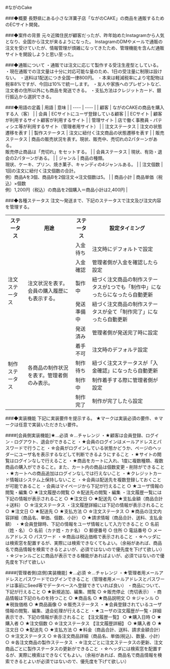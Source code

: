#ながのCake

###◆概要
長野県にある小さな洋菓子店「ながのCAKE」の商品を通販するためのECサイト開発。

###◆案件の背景
元々近隣住民が顧客だったが、昨年始めたInstagramから人気となり、全国から注文が来るようになった。
InstagramのDMやメールで通販の注文を受けていたが、情報管理が煩雑になってきたため、管理機能を含んだ通販サイトを開設しようと思い至った。

###◆通販について
・通販では注文に応じて製作する受注生産型としている。
・現在通販での注文量は十分に対応可能な量のため、1日の受注量に制限は設けない。
・送料は1配送につき全国一律800円。
・本来は軽減税率により宅配物は税率8%ですが、今回は10%で統一します。
・友人や家族へのプレゼントなど、注文者の住所以外にも商品を発送できる。
・支払方法はクレジットカード、銀行振込から選択できる。

###◆用語の定義
|  用語  |  意味 |
| ---- | ---- |
|  顧客  |  ながのCAKEの商品を購入する人（客）  |
|  会員  |  ECサイトにユーザ登録している顧客  |
|  ECサイト  |  顧客が利用するサイト顧客が利用するサイト  |
|  管理サイト  |  店で働く事務員・パティシエ等が利用するサイト（管理者用サイト）  |
|  注文ステータス  |  注文の状態遷移を表す  |
|  製作ステータス  |  注文に紐付く注文商品の状態遷移を表す  |
|  販売ステータス  |  商品の販売状況を表す。現状、販売中、売切れの2パターンがある。<br>販売停止商品は「売切れ」をセットする。  |
|  会員ステータス  |  現状、有効・退会の2パターンがある。  |
|  ジャンル  |  商品の種類。<br>現状、ケーキ、プリン、焼き菓子、キャンディの4ジャンルある。  |
|  注文個数  |  1回の注文に紐付く注文個数の合計。<br>例）商品Aを3個、商品Bを2個注文→注文個数は5。  |
|  商品小計  |  商品単価（税込）×個数<br>例）1,200円（税込）の商品を2個購入＝商品小計は2,400円  |

###◆各種ステータス
注文〜発送まで、下記のステータスで注文及び注文内容を管理する。
<table>
  <tr>
    <th>ステータス</th>
    <th>用途</th>
    <th>ステータス</th>
    <th>設定タイミング</th>
  </tr>
  <tr>
    <td rowspan=5>注文ステータス</td>
    <td rowspan=5>注文状況を表す。会員の購入履歴にも表示する。</td>
    <td>入金待ち</td>
    <td>注文時にデフォルトで設定</td>
  </tr>
  <tr>
    <td>入金確認</td>
    <td>管理者側が入金を確認したら設定</td>
  </tr>
  <tr>
    <td>製作中</td>
    <td>紐づく注文商品の制作ステータスが1つでも「制作中」になったらになったら自動更新</td>
  </tr>
  <tr>
    <td>発送準備中</td>
    <td>紐づく注文商品の制作ステータスが全て「制作完了」になったら自動更新</td>
  </tr>
  <tr>
    <td>発送済み</td>
    <td>管理者側が発送完了時に設定</td>
  </tr>
  <tr>
    <td rowspan=4>制作ステータス</td>
    <td rowspan=4>各商品の制作状況を表す。管理者側のみ表示。</td>
    <td>着手不可</td>
    <td>注文時のデフォルテ設定</td>
  </tr>
  <tr>
    <td>制作待ち</td>
    <td>紐づく注文ステータスが「入金確認」になったら自動更新</td>
  </tr>
  <tr>
    <td>制作中</td>
    <td>制作着手する際に管理者側が設定</td>
  </tr>
  <tr>
    <td>制作完了</td>
    <td>制作が完了したら設定</td>
  </tr>
</table>

###◆実装機能
下記に実装要件を提示する。
★マークは実装必須の要件、☆マークは任意で実装いただきたい要件。

####[会員側実装機能]★...必須 ☆...チャレンジ
・★顧客は会員登録、ログイン・ログアウト、退会ができること
・★会員のログインはメールアドレスとパスワードで行うこと
・☆会員がログインしている状態かどうか、ページのヘッダーにユーザ名を表示するなどして判断できるようにすること
・★サイトの閲覧はログインなしで行えること
・★商品をカートに入れ、1度に複数種類、複数商品の購入ができること。また、カート内の商品は個数変更・削除ができること
・★カートへの商品追加はログインなしでは行えないこと
・★クレジットカード情報はシステム上保持しないこと
・☆会員は配送先を複数登録しておくことが可能であること
・会員はマイページから下記が行えること
    ○ ★ユーザ情報の閲覧・編集
    ○ ★注文履歴の閲覧
    ○ ☆配送先の閲覧・編集
・注文履歴一覧には下記の情報が表示されること
    ○ ★注文日
    ○ ★配送先
    ○ ★支払金額（商品合計＋送料）
    ○ ☆注文ステータス
・注文履歴詳細には下記の情報が表示されること
    ○ ★注文日
    ○ ★配送先
    ○ ★支払方法
    ○ ☆注文ステータス
    ○ ★商品の注文内容詳細（商品名、単価、個数、小計）
    ○ ★請求情報（商品合計、送料、支払金額）
・★会員登録時、下記の情報をユーザ情報として入力できること
    ○ 名前（姓・名）
    ○ 名前（カナ姓・カナ名）
    ○ 郵便番号
    ○ 住所
    ○ 電話番号
    ○ メールアドレス
    ○ パスワード
・☆商品は税込価格で表示されること
・☆ヘッダには検索窓を配置するが、実際には検索できなくてもよい。（余裕があれば、商品名で商品情報を検索できるとよいが、必須ではないので優先度を下げて欲しい）
・☆ジャンルごとに商品が表示できる機能があればよいが、必須ではないので優先度を下げて欲しい

####[管理者側(店側)実装機能] ★...必須 ☆...チャレンジ
・★管理者用メールアドレスとパスワードでログインできること（管理者用メールアドレスとパスワードは事前にSeed等でデータベースへ登録できていれば良い）
・商品について、下記が行えること
    ○ ★新規追加、編集、閲覧
    ○ ☆販売停止（売切表示）
・商品情報は下記のものを持つこと
    ○ ★商品名
    ○ ★商品説明文
    ○ ☆ジャンル
    ○ ★税抜価格
    ○ ★商品画像
    ○ ☆販売ステータス
・★会員登録されているユーザ情報の閲覧、編集、退会処理が行えること
・★ユーザの注文履歴が一覧・詳細表示でき、下記の情報が表示されること
  【注文履歴一覧】
    ○ ★購入日時
    ○ ★購入者
    ○ ★注文個数
    ○ ☆注文ステータス
  【注文履歴詳細】
    ○ ★購入者
    ○ ★注文日
    ○ ★配送先
    ○ ★支払方法
    ○ ★料金（商品合計、送料、請求金額合計）
    ○ ☆注文ステータス
    ○ ☆各注文商品詳細（商品名、単価(税込)、数量、小計）
    ○ ☆各注文商品の製作ステータス
・☆注文ごとに注文ステータスの更新、注文商品ごとに製作ステータスの更新ができること
・☆ヘッダには検索窓を配置するが、実際に検索はできなくてもよい。（余裕があれば、商品名で商品情報を検索できるとよいが必須ではないので、優先度を下げて欲しい）
